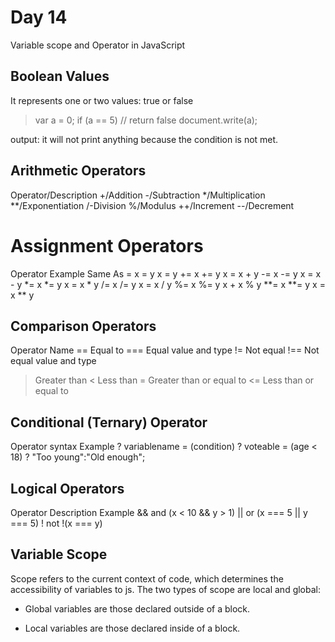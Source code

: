 # Day 14

Variable scope and Operator in JavaScript

## Boolean Values

It represents one or two values: true or false

> var a = 0;
if (a == 5)   // return false
document.write(a);

output: it will not print anything because the condition is not met.


## Arithmetic Operators
Operator/Description
+/Addition
-/Subtraction
*/Multiplication
**/Exponentiation
/-Division
%/Modulus
++/Increment
--/Decrement

# Assignment Operators
Operator	Example	Same As
=	x = y	x = y
+=	x += y	x = x + y
-=	x -= y	x = x - y
*=	x *= y	x = x * y
/=	x /= y	x = x / y
%=	x %= y	x + x % y
**=	x **= y	x = x ** y

## Comparison Operators
Operator	Name
==	Equal to
===	Equal value and type
!=	Not equal
!==	Not equal value and type
>	Greater than
<	Less than
>=	Greater than or equal to
<=	Less than or equal to

## Conditional (Ternary) Operator
Operator	syntax	Example
?	variablename = (condition) ?	voteable = (age < 18) ? "Too young":"Old enough";

## Logical Operators
Operator	Description	Example
&&	and	(x < 10 && y > 1)
||	or	(x === 5 || y === 5)
!	not	!(x === y)

## Variable Scope

Scope refers to the current context of code, which determines the accessibility of variables to js. The two types of scope are local and global:

 + Global variables are those declared outside of a block.

 + Local variables are those declared inside of a block.